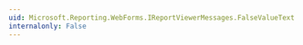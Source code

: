 ```yaml
---
uid: Microsoft.Reporting.WebForms.IReportViewerMessages.FalseValueText
internalonly: False
---
```

